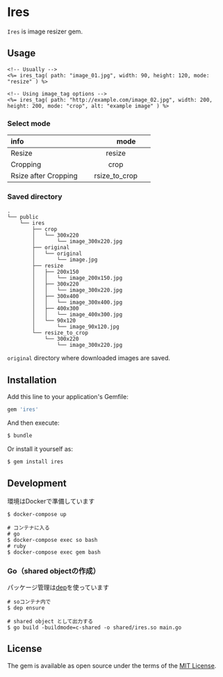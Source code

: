 # Ires
`Ires` is image resizer gem.

## Usage

```erb
<!-- Usually -->
<%= ires_tag( path: "image_01.jpg", width: 90, height: 120, mode: "resize" ) %>

<!-- Using image_tag options -->
<%= ires_tag( path: "http://example.com/image_02.jpg", width: 200, height: 200, mode: "crop", alt: "example image" ) %>
```

### Select mode

| info                       |     　　　mode 　　　  |
|:---------------------------|:--------------------:|
| Resize                     | resize               |
| Cropping                   | crop                 |
| Rsize after Cropping       | rsize_to_crop        | 

### Saved directory

```
.
└── public
    └── ires
        ├── crop
        │   └── 300x220
        │       └── image_300x220.jpg
        ├── original
        │   └── original
        │       └── image.jpg
        ├── resize
        │   ├── 200x150
        │   │   └── image_200x150.jpg
        │   ├── 300x220
        │   │   └── image_300x220.jpg
        │   ├── 300x400
        │   │   └── image_300x400.jpg
        │   ├── 400x300
        │   │   └── image_400x300.jpg
        │   └── 90x120
        │       └── image_90x120.jpg
        └── resize_to_crop
            └── 300x220
                └── image_300x220.jpg
```

`original` directory where downloaded images are saved.

## Installation
Add this line to your application's Gemfile:

```ruby
gem 'ires'
```

And then execute:
```bash
$ bundle
```

Or install it yourself as:
```bash
$ gem install ires
```

## Development

環境はDockerで準備しています

```shell
$ docker-compose up

# コンテナに入る
# go
$ docker-compose exec so bash
# ruby
$ docker-compose exec gem bash
```

### Go（shared objectの作成）
パッケージ管理は[dep](https://github.com/golang/dep)を使っています

```shell
# soコンテナ内で
$ dep ensure

# shared object として出力する
$ go build -buildmode=c-shared -o shared/ires.so main.go 
```


## License
The gem is available as open source under the terms of the [MIT License](http://opensource.org/licenses/MIT).
